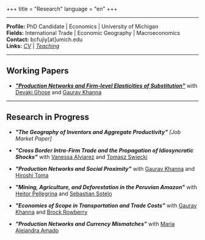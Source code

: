 
+++
title = "Research"
language = "en"
+++

---

**Profile:** PhD Candidate | Economics | University of Michigan \
**Fields:** International Trade | Economic Geography | Macroeconomics \
**Contact:** bcfujiy[at]umich.edu \
**Links:** [*CV*](https://www.dropbox.com/s/d8vbcrdtwx0vagx/CV_BCF_3.23.2022.pdf?dl=0) | [*Teaching*](https://www.dropbox.com/s/0xi3o00x3f80anp/TeachEval_BCF.pdf?dl=0)

---

## Working Papers

* [***"Production Networks and Firm-level Elasticities of Substitution"***](https://www.imf.org/-/media/Files/Conferences/2021/arc-2021/session-4-ghose-et-al.ashx) with [Devaki Ghose](https://sites.google.com/view/devakighose/home) and [Gaurav Khanna](https://www.econgaurav.com/)

---

## Research in Progress

* ***"The Geography of Inventors and Aggregate Productivity"*** *[Job Market Paper]*

* ***"Cross Border Intra-Firm Trade and the Propagation of Idiosyncratic Shocks"*** with [Vanessa Alviarez](http://www.vanessaalviarezubc.com/) and [Tomasz Swiecki](https://sites.google.com/site/tomaszswiecki/)

* ***"Production Networks and Social Proximity"*** with [Gaurav Khanna](https://www.econgaurav.com/) and [Hiroshi Toma](https://lsa.umich.edu/econ/people/phd-students/htoma.html)

* ***"Mining, Agriculture, and Deforestation in the Peruvian Amazon"*** with [Heitor Pellegrina](https://sites.google.com/site/heitorpellegrina/) and [Sebastian Sotelo](http://www-personal.umich.edu/~ssotelo/)

* ***"Economies of Scope in Transportation and Trade Costs"*** with [Gaurav Khanna](https://www.econgaurav.com/) and [Brock Rowberry](https://lsa.umich.edu/econ/people/phd-students/brock-rowberry.html)

* ***"Production Networks and Currency Mismatches"*** with [Maria Alejandra Amado](https://sites.google.com/view/mariaalejandraamado/p%C3%A1gina-principal/)

